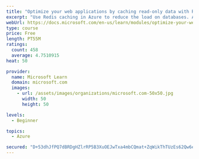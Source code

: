 ```yaml
---
title: "Optimize your web applications by caching read-only data with Redis"
excerpt: "Use Redis caching in Azure to reduce the load on databases. Apply different caching architectures to support larger loads in distributed and high-volume environments."
webUrl: https://docs.microsoft.com/en-us/learn/modules/optimize-your-web-apps-with-redis/
type: course
price: Free
length: PT55M
ratings:
  count: 458
  average: 4.7510915
heat: 50

provider:
  name: Microsoft Learn
  domain: microsoft.com
  images:
    - url: /assets/images/organizations/microsoft.com-50x50.jpg
      width: 50
      height: 50

levels:
  - Beginner

topics:
  - Azure

secured: "D+53dhJfPQ7dBRDgHZlrRP5B3XuOEJwTxa4mbCQmat+ZqWikThTUzEs62Qw6e5Co+O4Dxp2Mk7YCHBirSGbEDORRcVdHRb0xY/uACCICFUqonZZIk0B9wKxAUhmgWUGB5I8y57NHURo56MVHTbl93WwvcCBe+Sn0d+93HUW+BoqZkZOo/KvhmHcRdYjfgvr921BkfQpJuB/gFrL7ysSCbC3p85MtGQc4wObuAl1E3vhA9qP/CWCa7dYgadQ377AyZ0U9NhESeMTqlyWlmJ/xhXB0kXYjkT5YmgDzZfsrjs4MU/i6TW8jta7sduDaS+7CaJDWxCq8Z94JJDi0KXUIwMY519d3ZFG/H49RE59JAInWyle56nhb3HuN/4176iy88Da25eiA440vwkkziNKqm15gJL07czpeymcEeDCWNHU=;TORFtjx3OCTTZOudmb06uw=="
---
```


